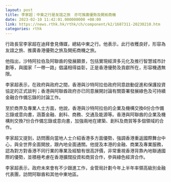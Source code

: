 ```yaml
---
layout: post
title: 李家超：中東之行是友誼之旅　亦可推廣優勢及開拓商機
date: 2023-02-10 11:42:01.000000000 +08:00
link: https://news.rthk.hk/rthk/ch/component/k2/1687311-20230210.htm
categories: rthk
---
```


行政長官李家超在迪拜會見傳媒，總結中東之行。他表示，此行收穫良好，形容為友誼之旅、推廣香港優勢之旅及開拓商機之旅。

他指出，沙特阿拉伯及阿聯酋的發展願景，包括實現經濟多元化及推行智慧城巿計劃等，與國家「一帶一路」倡議相得益彰，正是香港優勢及貢獻所在，形容機遇無限。

李家超表示，在政府與政府之間，香港與沙特阿拉伯政府同意啟動促進和保護投資協定的正式談判；香港與阿聯酋政府亦已同意展開討論有關簽署發展綠色及可持續金融合作備忘錄的討論工作。

至於商界及專業人士方面，他說，香港與沙特阿拉伯的企業及機構交換6份合作備忘錄或意向書，涵蓋金融、創科、商務、交通及能源等。香港與阿聯酋的企業及機構則交換7份合作備忘錄或意向書，加強兩地在建築、創科及商貿等多個領域的合作。

李家超又提到，訪問團向當地人士介紹香港多方面優勢，強調香港重返國際舞台中心，與全世界全面開放，跟內地全面通關。他提及本港的金融、商業及專業服務，認為對方對香港不同行業的專業及經驗有很高評價，非常重視香港背靠內地聯通國際的優勢，並積極考慮在香港擴闊投資和商貿合作，參與綠色經濟合作。

李家超表示，政府未來會有不少跟進工作，金管局計劃今年上半年率領高級別金融代表團，訪問阿聯酋和其他中東地區。
